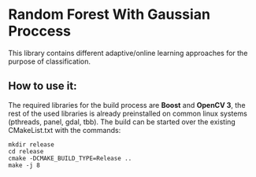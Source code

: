 # Random Forest With Gaussian Proccess

This library contains different adaptive/online learning approaches for the purpose of classification.


How to use it:
--------------
The required libraries for the build process are **Boost** and **OpenCV 3**, the rest of the used libraries is already preinstalled on common linux systems (pthreads, panel, gdal, tbb). The build can be started over the existing CMakeList.txt with the commands:
```
mkdir release
cd release
cmake -DCMAKE_BUILD_TYPE=Release ..
make -j 8
```

 
